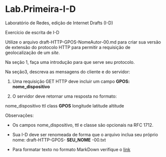 # Lab.Primeira-I-D
Laboratório de Redes, edição de  Internet Drafts (I-D)

Exercício de escrita de I-D

Utilize o arquivo draft-HTTP-GPOS-NomeAutor-00.md  para criar sua versão de extensão do protocolo HTTP para permitir a requisição de geolocalização de um *site*. 

Na seção 1, faça uma introdução para que serve seu protocolo.

Na seção3, descreva as mensagens do cliente e do servidor:

1. Uma requisição GET HTTP deve incluir um campo **GPOS: nome_dispositivo** 

2. O servidor deve retornar uma resposta no formato:

nome_dispositivo ttl class **GPOS**  longitude latitude altitude
             
Observações: 

* Os campos  nome_dispositivo, ttl e classe são opcionais na RFC 1712. 
           
* Sua I-D deve ser renomeada de forma que o arquivo inclua seu próprio nome:  draft-HTTP-GPOS- **SEU_NOME** -00.txt

* Para formatar texto no formato MarkDown verifique o [link](https://github.com/luong-komorebi/Markdown-Tutorial/blob/master/README_pt-BR.md)
